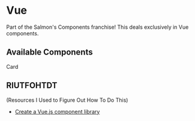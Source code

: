 # Vue
Part of the Salmon's Components franchise! This deals exclusively in Vue components.

## Available Components
Card 

## RIUTFOHTDT 
(Resources I Used to Figure Out How To Do This)

- [Create a Vue.js component library](https://itnext.io/create-a-vue-js-component-library-as-a-module-part-1-a1116e632751)

